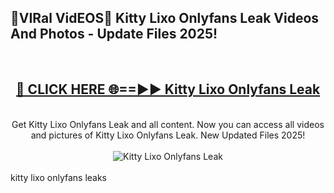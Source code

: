 <h2>🔴VIRal VidEOS🔴 Kitty Lixo Onlyfans Leak Videos And Photos - Update Files 2025!</h2>
<br>
<div align="center">
<h2><a href="https://virallinks.top/odZfE0" rel="nofollow">🔴 CLICK HERE 🌐==►► Kitty Lixo Onlyfans Leak</a></h2>
<br>
Get Kitty Lixo Onlyfans Leak and all content. Now you can access all videos and pictures of Kitty Lixo Onlyfans Leak. New Updated Files 2025!
<br>
<br>
<a href="https://virallinks.top/odZfE0" rel="nofollow" data-target="animated-image.originalLink"><img src="https://i.imgur.com/dJHk4Zq.gif)" alt="Kitty Lixo Onlyfans Leak" style="max-width: 100%; display: inline-block;" data-target="animated-image.originalImage"></a>
</div>
<br>
kitty lixo onlyfans leaks